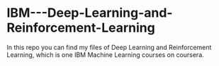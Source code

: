 # IBM---Deep-Learning-and-Reinforcement-Learning
In this repo you can find my files of Deep Learning and Reinforcement Learning, which is one IBM Machine Learning courses on coursera. 
